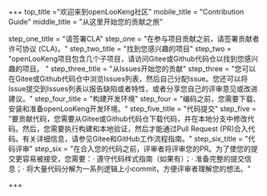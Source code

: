 +++
top_title ="欢迎来到openLooKeng社区"
mobile_title = "Contribution Guide"
middle_title = "从这里开始您的贡献之旅"

step_one_title = "请签署CLA"
step_one = "在参与项目贡献之前，请签署贡献者许可协议 (CLA)。"
step_two_title = "找到您感兴趣的项目"
step_two = "openLooKeng项目包含几个子项目，请访问Gitee或Github代码仓以找到您感兴趣的项目。 "
step_three_title = "从Issues开始您的贡献"
step_three = "您可以在Gitee或Github代码仓中浏览Issues列表，然后自己分配Issue。您还可以将Issue提交到Issues列表以报告缺陷或者特性，或者分享您自己的评审意见或改进建议。"
step_four_title = "构建开发环境"
step_four = "编码之前，您需要下载、安装和准备openLooKeng开发环境。"
step_five_title = "代码提交"
step_five = "要贡献代码，您需要从Gitee或Github代码仓下载代码，并在本地分支中修改代码。然后，您需要执行构建和本地验证，然后才能通过Pull Request (PR)合入代码。有关详细信息，请参见Gitee和GitHub工作流程指南。"
step_six_title = "代码评审"
step_six = "在合入您的代码之前，评审者将评审您的PR。为了使您的提交更容易被接受，您需要：· 遵守代码样式指南（如果有）；· 准备完整的提交信息；· 将大量代码分解为一系列逻辑上小commit，方便评审者理解您的想法。"

+++
